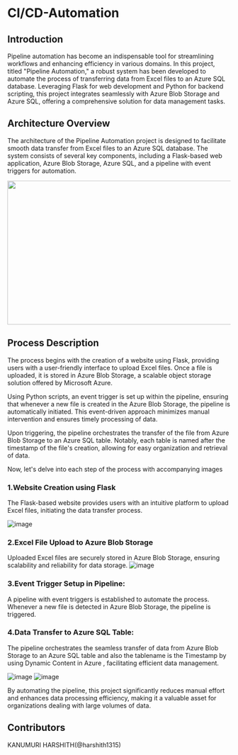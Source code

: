 # CI/CD-Automation
## Introduction
Pipeline automation has become an indispensable tool for streamlining workflows and enhancing efficiency in various domains. In this project, titled "Pipeline Automation," a robust system has been developed to automate the process of transferring data from Excel files to an Azure SQL database. Leveraging Flask for web development and Python for backend scripting, this project integrates seamlessly with Azure Blob Storage and Azure SQL, offering a comprehensive solution for data management tasks.

## Architecture Overview
The architecture of the Pipeline Automation project is designed to facilitate smooth data transfer from Excel files to an Azure SQL database. The system consists of several key components, including a Flask-based web application, Azure Blob Storage, Azure SQL, and a pipeline with event triggers for automation.
<p align="center">
  <img width="650" height="325" src="https://github.com/harshith1315/pipeline-automation/assets/111886682/c8215445-7d20-4328-b999-103c22d688f5"
>
</p>

## Process Description
The process begins with the creation of a website using Flask, providing users with a user-friendly interface to upload Excel files. Once a file is uploaded, it is stored in Azure Blob Storage, a scalable object storage solution offered by Microsoft Azure.

Using Python scripts, an event trigger is set up within the pipeline, ensuring that whenever a new file is created in the Azure Blob Storage, the pipeline is automatically initiated. This event-driven approach minimizes manual intervention and ensures timely processing of data.

Upon triggering, the pipeline orchestrates the transfer of the file from Azure Blob Storage to an Azure SQL table. Notably, each table is named after the timestamp of the file's creation, allowing for easy organization and retrieval of data.

Now, let's delve into each step of the process with accompanying images
### 1.Website Creation using Flask
The Flask-based website provides users with an intuitive platform to upload Excel files, initiating the data transfer process.

![image](https://github.com/harshith1315/pipeline-automation/assets/111886682/3c4e21e1-d9a3-4112-a5c2-03bb2ce3ebfe)
### 2.Excel File Upload to Azure Blob Storage
Uploaded Excel files are securely stored in Azure Blob Storage, ensuring scalability and reliability for data storage.
![image](https://github.com/harshith1315/pipeline-automation/assets/111886682/bd9f9e39-a0b1-429c-932b-39e0d4a8e409)
### 3.Event Trigger Setup in Pipeline:
A pipeline with event triggers is established to automate the process. Whenever a new file is detected in Azure Blob Storage, the pipeline is triggered.
### 4.Data Transfer to Azure SQL Table:
The pipeline orchestrates the seamless transfer of data from Azure Blob Storage to an Azure SQL table and also the tablename is the Timestamp by using Dynamic Content in Azure , facilitating efficient data management.

![image](https://github.com/harshith1315/pipeline-automation/assets/111886682/8a39ec62-1f2c-49ab-94f2-105b10ab8de7)
![image](https://github.com/harshith1315/pipeline-automation/assets/111886682/d1354729-8706-4595-8263-dabdcb919c38)

By automating the pipeline, this project significantly reduces manual effort and enhances data processing efficiency, making it a valuable asset for organizations dealing with large volumes of data.
## Contributors
KANUMURI HARSHITH(@harshith1315)
